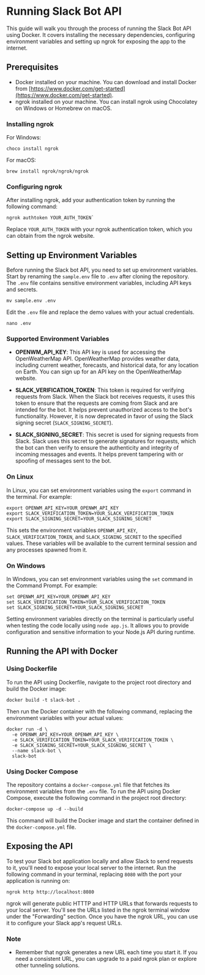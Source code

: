 # Running Slack Bot API

This guide will walk you through the process of running the Slack Bot API using Docker. It covers installing the necessary dependencies, configuring environment variables and setting up ngrok for exposing the app to the internet.

## Prerequisites

- Docker installed on your machine. You can download and install Docker from [https://www.docker.com/get-started](https://www.docker.com/get-started).
- ngrok installed on your machine. You can install ngrok using Chocolatey on Windows or Homebrew on macOS.

### Installing ngrok

For Windows:
```
choco install ngrok
```
For macOS:
```
brew install ngrok/ngrok/ngrok
```
### Configuring ngrok

After installing ngrok, add your authentication token by running the following command:
```
ngrok authtoken YOUR_AUTH_TOKEN` 
```
Replace `YOUR_AUTH_TOKEN` with your ngrok authentication token, which you can obtain from the ngrok website.

## Setting up Environment Variables

Before running the Slack bot API, you need to set up environment variables. Start by renaming the `sample.env` file to `.env` after cloning the repository. The `.env` file contains sensitive environment variables, including API keys and secrets.
```
mv sample.env .env
```
Edit the `.env` file and replace the demo values with your actual credentials.
```
nano .env
```
### Supported Environment Variables

-   **OPENWM_API_KEY**: This API key is used for accessing the OpenWeatherMap API. OpenWeatherMap provides weather data, including current weather, forecasts, and historical data, for any location on Earth. You can sign up for an API key on the OpenWeatherMap website.
    
-   **SLACK_VERIFICATION_TOKEN**: This token is required for verifying requests from Slack. When the Slack bot receives requests, it uses this token to ensure that the requests are coming from Slack and are intended for the bot. It helps prevent unauthorized access to the bot's functionality. However, it is now deprecated in favor of using the Slack signing secret (`SLACK_SIGNING_SECRET`).
    
-   **SLACK_SIGNING_SECRET**: This secret is used for signing requests from Slack. Slack uses this secret to generate signatures for requests, which the bot can then verify to ensure the authenticity and integrity of incoming messages and events. It helps prevent tampering with or spoofing of messages sent to the bot.

### On Linux

In Linux, you can set environment variables using the `export` command in the terminal. For example:
```
export OPENWM_API_KEY=YOUR_OPENWM_API_KEY
export SLACK_VERIFICATION_TOKEN=YOUR_SLACK_VERIFICATION_TOKEN
export SLACK_SIGNING_SECRET=YOUR_SLACK_SIGNING_SECRET
```
This sets the environment variables `OPENWM_API_KEY`, `SLACK_VERIFICATION_TOKEN`, and `SLACK_SIGNING_SECRET` to the specified values. These variables will be available to the current terminal session and any processes spawned from it.

### On Windows

In Windows, you can set environment variables using the `set` command in the Command Prompt. For example:
```
set OPENWM_API_KEY=YOUR_OPENWM_API_KEY
set SLACK_VERIFICATION_TOKEN=YOUR_SLACK_VERIFICATION_TOKEN
set SLACK_SIGNING_SECRET=YOUR_SLACK_SIGNING_SECRET
```
Setting environment variables directly on the terminal is particularly useful when testing the code locally using `node app.js`. It allows you to provide configuration and sensitive information to your Node.js API during runtime.

## Running the API with Docker

### Using Dockerfile

To run the API using Dockerfile, navigate to the project root directory and build the Docker image:
```
docker build -t slack-bot .
```
Then run the Docker container with the following command, replacing the environment variables with your actual values:
```
docker run -d \
  -e OPENWM_API_KEY=YOUR_OPENWM_API_KEY \
  -e SLACK_VERIFICATION_TOKEN=YOUR_SLACK_VERIFICATION_TOKEN \
  -e SLACK_SIGNING_SECRET=YOUR_SLACK_SIGNING_SECRET \
  --name slack-bot \
  slack-bot
  ```
  
### Using Docker Compose

The repository contains a `docker-compose.yml` file that fetches its environment variables from the `.env` file. To run the API using Docker Compose, execute the following command in the project root directory:
```
docker-compose up -d --build
```
This command will build the Docker image and start the container defined in the `docker-compose.yml` file.


## Exposing the API

To test your Slack bot application locally and allow Slack to send requests to it, you'll need to expose your local server to the internet. Run the following command in your terminal, replacing `8080` with the port your application is running on:
 ```
ngrok http http://localhost:8080
 ```
ngrok will generate public HTTTP and HTTP URLs that forwards requests to your local server. You'll see the URLs listed in the ngrok terminal window under the "Forwarding" section. Once you have the ngrok URL, you can use it to configure your Slack app's request URLs. 

### Note

-   Remember that ngrok generates a new URL each time you start it. If you need a consistent URL, you can upgrade to a paid ngrok plan or explore other tunneling solutions.